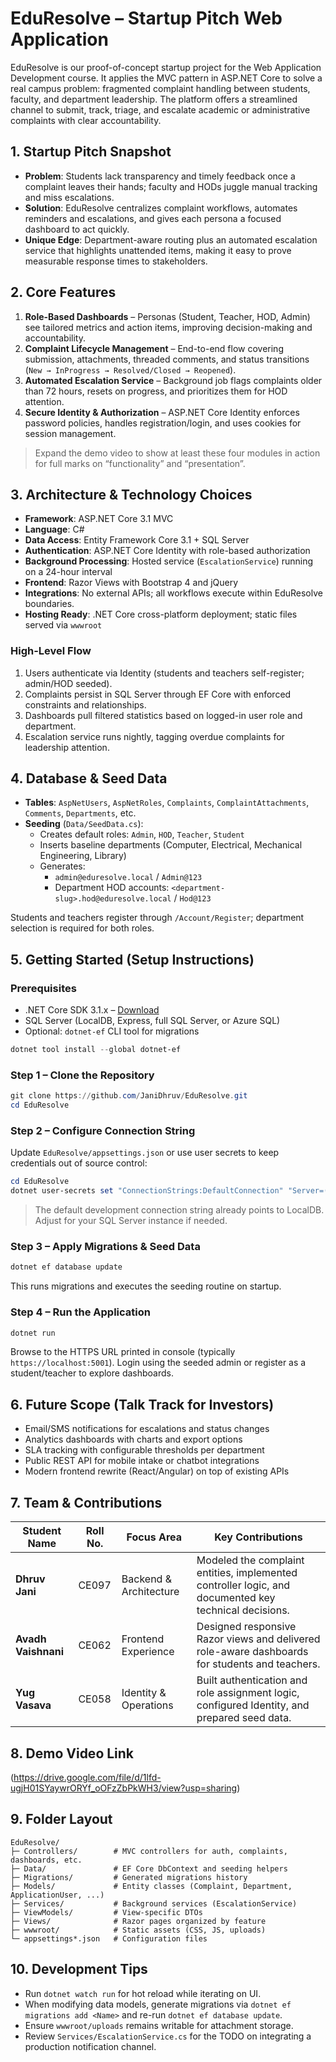 # EduResolve – Startup Pitch Web Application

EduResolve is our proof-of-concept startup project for the Web Application Development course. It applies the MVC pattern in ASP.NET Core to solve a real campus problem: fragmented complaint handling between students, faculty, and department leadership. The platform offers a streamlined channel to submit, track, triage, and escalate academic or administrative complaints with clear accountability.

## 1. Startup Pitch Snapshot

- **Problem**: Students lack transparency and timely feedback once a complaint leaves their hands; faculty and HODs juggle manual tracking and miss escalations.
- **Solution**: EduResolve centralizes complaint workflows, automates reminders and escalations, and gives each persona a focused dashboard to act quickly.
- **Unique Edge**: Department-aware routing plus an automated escalation service that highlights unattended items, making it easy to prove measurable response times to stakeholders.

## 2. Core Features

1. **Role-Based Dashboards** – Personas (Student, Teacher, HOD, Admin) see tailored metrics and action items, improving decision-making and accountability.
2. **Complaint Lifecycle Management** – End-to-end flow covering submission, attachments, threaded comments, and status transitions (`New → InProgress → Resolved/Closed → Reopened`).
3. **Automated Escalation Service** – Background job flags complaints older than 72 hours, resets on progress, and prioritizes them for HOD attention.
4. **Secure Identity & Authorization** – ASP.NET Core Identity enforces password policies, handles registration/login, and uses cookies for session management.

> Expand the demo video to show at least these four modules in action for full marks on “functionality” and “presentation”.

## 3. Architecture & Technology Choices

- **Framework**: ASP.NET Core 3.1 MVC
- **Language**: C#
- **Data Access**: Entity Framework Core 3.1 + SQL Server
- **Authentication**: ASP.NET Core Identity with role-based authorization
- **Background Processing**: Hosted service (`EscalationService`) running on a 24-hour interval
- **Frontend**: Razor Views with Bootstrap 4 and jQuery
- **Integrations**: No external APIs; all workflows execute within EduResolve boundaries.
- **Hosting Ready**: .NET Core cross-platform deployment; static files served via `wwwroot`

### High-Level Flow

1. Users authenticate via Identity (students and teachers self-register; admin/HOD seeded).
2. Complaints persist in SQL Server through EF Core with enforced constraints and relationships.
3. Dashboards pull filtered statistics based on logged-in user role and department.
4. Escalation service runs nightly, tagging overdue complaints for leadership attention.

## 4. Database & Seed Data

- **Tables**: `AspNetUsers`, `AspNetRoles`, `Complaints`, `ComplaintAttachments`, `Comments`, `Departments`, etc.
- **Seeding** (`Data/SeedData.cs`):
  - Creates default roles: `Admin`, `HOD`, `Teacher`, `Student`
  - Inserts baseline departments (Computer, Electrical, Mechanical Engineering, Library)
  - Generates:
    - `admin@eduresolve.local` / `Admin@123`
    - Department HOD accounts: `<department-slug>.hod@eduresolve.local` / `Hod@123`

Students and teachers register through `/Account/Register`; department selection is required for both roles.

## 5. Getting Started (Setup Instructions)

### Prerequisites

- .NET Core SDK 3.1.x – [Download](https://dotnet.microsoft.com/en-us/download/dotnet/3.1)
- SQL Server (LocalDB, Express, full SQL Server, or Azure SQL)
- Optional: `dotnet-ef` CLI tool for migrations

```powershell
dotnet tool install --global dotnet-ef
```

### Step 1 – Clone the Repository

```powershell
git clone https://github.com/JaniDhruv/EduResolve.git
cd EduResolve
```

### Step 2 – Configure Connection String

Update `EduResolve/appsettings.json` or use user secrets to keep credentials out of source control:

```powershell
cd EduResolve
dotnet user-secrets set "ConnectionStrings:DefaultConnection" "Server=(localdb)\\MSSQLLocalDB;Database=EduResolve;Trusted_Connection=True;MultipleActiveResultSets=true"
```

> The default development connection string already points to LocalDB. Adjust for your SQL Server instance if needed.

### Step 3 – Apply Migrations & Seed Data

```powershell
dotnet ef database update
```

This runs migrations and executes the seeding routine on startup.

### Step 4 – Run the Application

```powershell
dotnet run
```

Browse to the HTTPS URL printed in console (typically `https://localhost:5001`). Login using the seeded admin or register as a student/teacher to explore dashboards.

## 6. Future Scope (Talk Track for Investors)

- Email/SMS notifications for escalations and status changes
- Analytics dashboards with charts and export options
- SLA tracking with configurable thresholds per department
- Public REST API for mobile intake or chatbot integrations
- Modern frontend rewrite (React/Angular) on top of existing APIs

## 7. Team & Contributions

| Student Name | Roll No. | Focus Area | Key Contributions |
|---------------|-----------|-------------|--------------------|
| **Dhruv Jani** | CE097 | Backend & Architecture | Modeled the complaint entities, implemented controller logic, and documented key technical decisions. |
| **Avadh Vaishnani** | CE062 | Frontend Experience | Designed responsive Razor views and delivered role-aware dashboards for students and teachers. |
| **Yug Vasava** | CE058 | Identity & Operations | Built authentication and role assignment logic, configured Identity, and prepared seed data. |

## 8. Demo Video Link

(https://drive.google.com/file/d/1lfd-ugjH01SYaywrORYf_oOFzZbPkWH3/view?usp=sharing)

## 9. Folder Layout

```
EduResolve/
├─ Controllers/        # MVC controllers for auth, complaints, dashboards, etc.
├─ Data/               # EF Core DbContext and seeding helpers
├─ Migrations/         # Generated migrations history
├─ Models/             # Entity classes (Complaint, Department, ApplicationUser, ...)
├─ Services/           # Background services (EscalationService)
├─ ViewModels/         # View-specific DTOs
├─ Views/              # Razor pages organized by feature
├─ wwwroot/            # Static assets (CSS, JS, uploads)
└─ appsettings*.json   # Configuration files
```

## 10. Development Tips

- Run `dotnet watch run` for hot reload while iterating on UI.
- When modifying data models, generate migrations via `dotnet ef migrations add <Name>` and re-run `dotnet ef database update`.
- Ensure `wwwroot/uploads` remains writable for attachment storage.
- Review `Services/EscalationService.cs` for the TODO on integrating a production notification channel.
